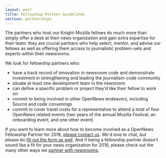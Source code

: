 ```yaml
---
layout: post
title: Fellowship Partner Guidelines
section: partnerships
---
```


<p class="bodybig">The partners who host our Knight-Mozilla fellows do much more than simply offer a desk at their news organization and gain extra expertise for their team: they are crucial partners who help select, mentor, and advise our fellows as well as offering them access to journalistic problem-sets and experts within their newsrooms.</p>

We look for fellowship partners who:

* have a track record of innovation in newsroom code and demonstrate investment in strengthening and leading the journalism-code community
* situate at least one development team in the newsroom
* can define a specific problem or project they'd like their fellow to work on
* commit to being involved in other OpenNews endeavors, including Source and code convenings
* commit to cover travel costs for a representative to attend a total of four OpenNews related events (two years of the annual Mozilla Festival, an onboarding event, and one other event)

If you want to learn more about how to become involved as a OpenNews Fellowship Partner for 2016, [please contact us](mailto:opennews@mozillafoundation.org?Subject=fellowship%20partner). We'd love to chat, but please do <a href="https://docs.google.com/forms/d/1dmoq7cCvHEV0YZj160Ucfz5-mr3O_ZV7RIPVXcly9o8/viewform">fill out the form as well</a>. And if being a fellowship partner doesn't sound like a fit for your news organization for 2016, please check out the many other ways we [partner with newsrooms](/getinvolved/newspartners.html).
